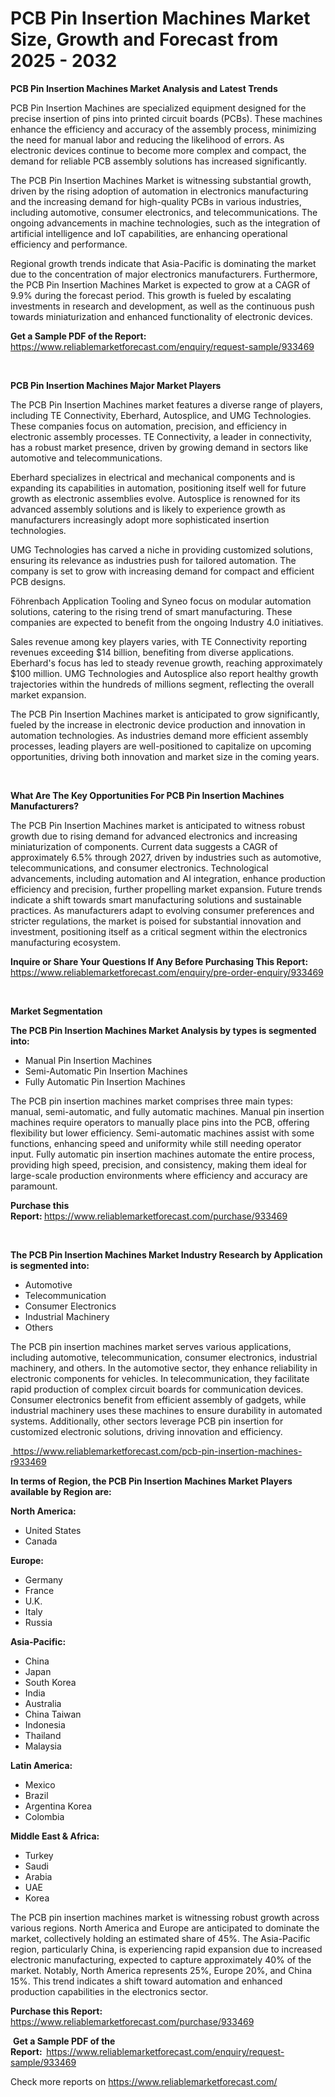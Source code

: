 <p><h1>PCB Pin Insertion Machines Market Size, Growth and Forecast from 2025 - 2032</h1></p><p><strong>PCB Pin Insertion Machines Market Analysis and Latest Trends</strong></p>
<p><p>PCB Pin Insertion Machines are specialized equipment designed for the precise insertion of pins into printed circuit boards (PCBs). These machines enhance the efficiency and accuracy of the assembly process, minimizing the need for manual labor and reducing the likelihood of errors. As electronic devices continue to become more complex and compact, the demand for reliable PCB assembly solutions has increased significantly.</p><p>The PCB Pin Insertion Machines Market is witnessing substantial growth, driven by the rising adoption of automation in electronics manufacturing and the increasing demand for high-quality PCBs in various industries, including automotive, consumer electronics, and telecommunications. The ongoing advancements in machine technologies, such as the integration of artificial intelligence and IoT capabilities, are enhancing operational efficiency and performance.</p><p>Regional growth trends indicate that Asia-Pacific is dominating the market due to the concentration of major electronics manufacturers. Furthermore, the PCB Pin Insertion Machines Market is expected to grow at a CAGR of 9.9% during the forecast period. This growth is fueled by escalating investments in research and development, as well as the continuous push towards miniaturization and enhanced functionality of electronic devices.</p></p>
<p><strong>Get a Sample PDF of the Report:&nbsp;</strong> <a href="https://www.reliablemarketforecast.com/enquiry/request-sample/933469?utm_campaign=2723&utm_medium=2&utm_source=Github&utm_content=ia&utm_term=11042025&utm_id=pcb-pin-insertion-machines">https://www.reliablemarketforecast.com/enquiry/request-sample/933469</a></p>
<p>&nbsp;</p>
<p><strong>PCB Pin Insertion Machines Major Market Players</strong></p>
<p><p>The PCB Pin Insertion Machines market features a diverse range of players, including TE Connectivity, Eberhard, Autosplice, and UMG Technologies. These companies focus on automation, precision, and efficiency in electronic assembly processes. TE Connectivity, a leader in connectivity, has a robust market presence, driven by growing demand in sectors like automotive and telecommunications.</p><p>Eberhard specializes in electrical and mechanical components and is expanding its capabilities in automation, positioning itself well for future growth as electronic assemblies evolve. Autosplice is renowned for its advanced assembly solutions and is likely to experience growth as manufacturers increasingly adopt more sophisticated insertion technologies.</p><p>UMG Technologies has carved a niche in providing customized solutions, ensuring its relevance as industries push for tailored automation. The company is set to grow with increasing demand for compact and efficient PCB designs.</p><p>Föhrenbach Application Tooling and Syneo focus on modular automation solutions, catering to the rising trend of smart manufacturing. These companies are expected to benefit from the ongoing Industry 4.0 initiatives.</p><p>Sales revenue among key players varies, with TE Connectivity reporting revenues exceeding $14 billion, benefiting from diverse applications. Eberhard's focus has led to steady revenue growth, reaching approximately $100 million. UMG Technologies and Autosplice also report healthy growth trajectories within the hundreds of millions segment, reflecting the overall market expansion.</p><p>The PCB Pin Insertion Machines market is anticipated to grow significantly, fueled by the increase in electronic device production and innovation in automation technologies. As industries demand more efficient assembly processes, leading players are well-positioned to capitalize on upcoming opportunities, driving both innovation and market size in the coming years.</p></p>
<p>&nbsp;</p>
<p><strong>What Are The Key Opportunities For PCB Pin Insertion Machines Manufacturers?</strong></p>
<p><p>The PCB Pin Insertion Machines market is anticipated to witness robust growth due to rising demand for advanced electronics and increasing miniaturization of components. Current data suggests a CAGR of approximately 6.5% through 2027, driven by industries such as automotive, telecommunications, and consumer electronics. Technological advancements, including automation and AI integration, enhance production efficiency and precision, further propelling market expansion. Future trends indicate a shift towards smart manufacturing solutions and sustainable practices. As manufacturers adapt to evolving consumer preferences and stricter regulations, the market is poised for substantial innovation and investment, positioning itself as a critical segment within the electronics manufacturing ecosystem.</p></p>
<p><strong>Inquire or Share Your Questions If Any Before Purchasing This Report:</strong> <a href="https://www.reliablemarketforecast.com/enquiry/pre-order-enquiry/933469?utm_campaign=2723&utm_medium=2&utm_source=Github&utm_content=ia&utm_term=11042025&utm_id=pcb-pin-insertion-machines">https://www.reliablemarketforecast.com/enquiry/pre-order-enquiry/933469</a></p>
<p>&nbsp;</p>
<p><strong>Market Segmentation</strong></p>
<p><strong>The PCB Pin Insertion Machines Market Analysis by types is segmented into:</strong></p>
<p><ul><li>Manual Pin Insertion Machines</li><li>Semi-Automatic Pin Insertion Machines</li><li>Fully Automatic Pin Insertion Machines</li></ul></p>
<p><p>The PCB pin insertion machines market comprises three main types: manual, semi-automatic, and fully automatic machines. Manual pin insertion machines require operators to manually place pins into the PCB, offering flexibility but lower efficiency. Semi-automatic machines assist with some functions, enhancing speed and uniformity while still needing operator input. Fully automatic pin insertion machines automate the entire process, providing high speed, precision, and consistency, making them ideal for large-scale production environments where efficiency and accuracy are paramount.</p></p>
<p><strong>Purchase this Report:&nbsp;</strong><a href="https://www.reliablemarketforecast.com/purchase/933469?utm_campaign=2723&utm_medium=2&utm_source=Github&utm_content=ia&utm_term=11042025&utm_id=pcb-pin-insertion-machines">https://www.reliablemarketforecast.com/purchase/933469</a></p>
<p>&nbsp;</p>
<p><strong>The PCB Pin Insertion Machines Market Industry Research by Application is segmented into:</strong></p>
<p><ul><li>Automotive</li><li>Telecommunication</li><li>Consumer Electronics</li><li>Industrial Machinery</li><li>Others</li></ul></p>
<p><p>The PCB pin insertion machines market serves various applications, including automotive, telecommunication, consumer electronics, industrial machinery, and others. In the automotive sector, they enhance reliability in electronic components for vehicles. In telecommunication, they facilitate rapid production of complex circuit boards for communication devices. Consumer electronics benefit from efficient assembly of gadgets, while industrial machinery uses these machines to ensure durability in automated systems. Additionally, other sectors leverage PCB pin insertion for customized electronic solutions, driving innovation and efficiency.</p></p>
<p><a href="https://www.reliablemarketforecast.com/pcb-pin-insertion-machines-r933469?utm_campaign=2723&utm_medium=2&utm_source=Github&utm_content=ia&utm_term=11042025&utm_id=pcb-pin-insertion-machines">&nbsp;https://www.reliablemarketforecast.com/pcb-pin-insertion-machines-r933469</a></p>
<p><strong>In terms of Region, the PCB Pin Insertion Machines Market Players available by Region are:</strong></p>
<p>
    <p> <strong> North America: </strong>
        <ul>
            <li>United States</li>
            <li>Canada</li>
        </ul>
        </p> 
    <p> <strong> Europe: </strong>
        <ul>
            <li>Germany</li>
            <li>France</li>
            <li>U.K.</li>
            <li>Italy</li>
            <li>Russia</li>
        </ul>
        </p> 
    <p> <strong> Asia-Pacific: </strong>
        <ul>
            <li>China</li>
            <li>Japan</li>
            <li>South Korea</li>
            <li>India</li>
            <li>Australia</li>
            <li>China Taiwan</li>
            <li>Indonesia</li>
            <li>Thailand</li>
            <li>Malaysia</li>
        </ul>
        </p> 
    <p> <strong> Latin America: </strong>
        <ul>
            <li>Mexico</li>
            <li>Brazil</li>
            <li>Argentina Korea</li>
            <li>Colombia</li>
        </ul>
        </p> 
    <p> <strong> Middle East & Africa: </strong>
        <ul>
            <li>Turkey</li>
            <li>Saudi</li>
            <li>Arabia</li>
            <li>UAE</li>
            <li>Korea</li>
        </ul>
    </p>
    </p>
<p><p>The PCB pin insertion machines market is witnessing robust growth across various regions. North America and Europe are anticipated to dominate the market, collectively holding an estimated share of 45%. The Asia-Pacific region, particularly China, is experiencing rapid expansion due to increased electronic manufacturing, expected to capture approximately 40% of the market. Notably, North America represents 25%, Europe 20%, and China 15%. This trend indicates a shift toward automation and enhanced production capabilities in the electronics sector.</p></p>
<p><strong>Purchase this Report: </strong><a href="https://www.reliablemarketforecast.com/purchase/933469?utm_campaign=2723&utm_medium=2&utm_source=Github&utm_content=ia&utm_term=11042025&utm_id=pcb-pin-insertion-machines">https://www.reliablemarketforecast.com/purchase/933469</a></p>
<p>&nbsp;<strong>Get a Sample PDF of the Report:&nbsp;&nbsp;</strong><a href="https://www.reliablemarketforecast.com/enquiry/request-sample/933469?utm_campaign=2723&utm_medium=2&utm_source=Github&utm_content=ia&utm_term=11042025&utm_id=pcb-pin-insertion-machines">https://www.reliablemarketforecast.com/enquiry/request-sample/933469</a></p>
<p><strong></strong></p>
<p>Check more reports on <a href="https://www.reliablemarketforecast.com/?utm_campaign=2723&utm_medium=2&utm_source=Github&utm_content=ia&utm_term=11042025&utm_id=pcb-pin-insertion-machines">https://www.reliablemarketforecast.com/</a></p>